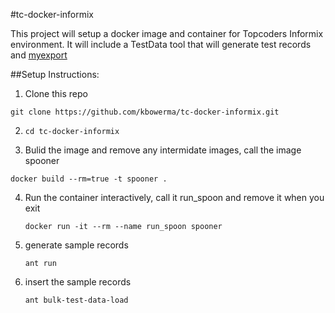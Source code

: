 #tc-docker-informix

This project will setup a docker image and container for Topcoders Informix environment.  It will include a TestData tool that will generate test records and [myexport](http://www.iiug.org/software/archive/myexport_shar.README_05262014.txt)

##Setup Instructions:

1.  Clone this repo

   ``` git clone https://github.com/kbowerma/tc-docker-informix.git ```

2.  ```cd tc-docker-informix```

3.  Bulid the image and remove any intermidate images, call the image spooner

   ```docker build --rm=true -t spooner .```

4.  Run the container interactively, call it run_spoon and remove it when you exit

    ```docker run -it --rm --name run_spoon spooner```

5.  generate sample records

     ```ant run```

6.  insert the sample records

    ```ant bulk-test-data-load```
